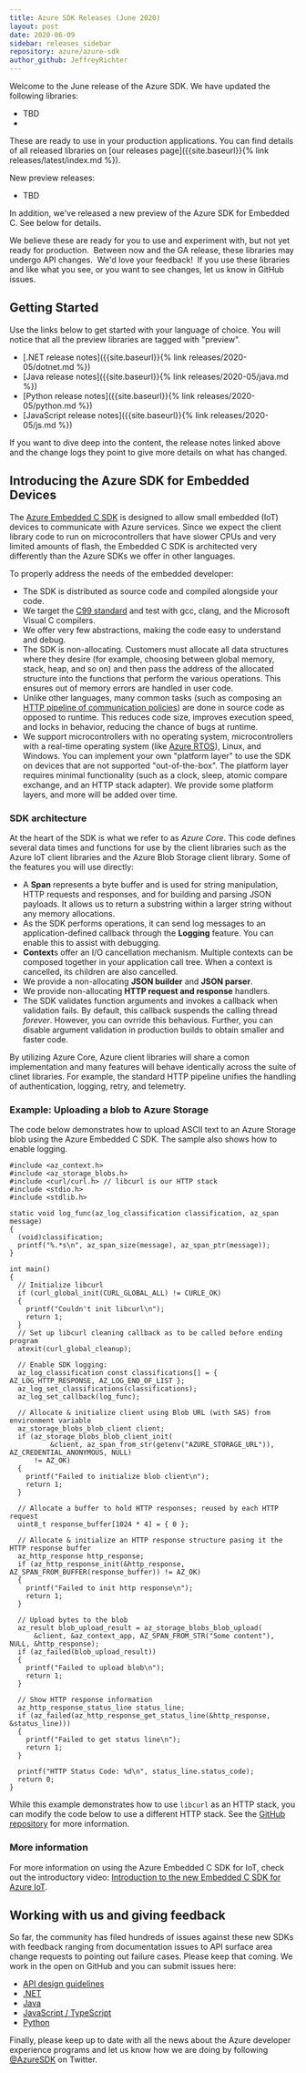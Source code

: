 ```yaml
---
title: Azure SDK Releases (June 2020)
layout: post
date: 2020-06-09
sidebar: releases_sidebar
repository: azure/azure-sdk
author_github: JeffreyRichter
---
```


Welcome to the June release of the Azure SDK.  We have updated the following libraries:

* TBD
* 
These are ready to use in your production applications.  You can find details of all released libraries on [our releases page]({{site.baseurl}}{% link releases/latest/index.md %}).

New preview releases:

* TBD

In addition, we've released a new preview of the Azure SDK for Embedded C.  See below for details.

We believe these are ready for you to use and experiment with, but not yet ready for production.  Between now and the GA release, these libraries may undergo API changes.  We'd love your feedback!  If you use these libraries and like what you see, or you want to see changes, let us know in GitHub issues.

## Getting Started

Use the links below to get started with your language of choice.  You will notice that all the preview libraries are tagged with "preview".

* [.NET release notes]({{site.baseurl}}{% link releases/2020-05/dotnet.md %})
* [Java release notes]({{site.baseurl}}{% link releases/2020-05/java.md %})
* [Python release notes]({{site.baseurl}}{% link releases/2020-05/python.md %})
* [JavaScript release notes]({{site.baseurl}}{% link releases/2020-05/js.md %})

If you want to dive deep into the content, the release notes linked above and the change logs they point to give more details on what has changed.

## Introducing the Azure SDK for Embedded Devices

The [Azure Embedded C SDK](https://github.com/Azure/azure-sdk-for-c) is designed to allow small embedded (IoT) devices to communicate with Azure services.  Since we expect the client library code to run on microcontrollers that have slower CPUs and very limited amounts of flash, the Embedded C SDK is architected very differently than the Azure SDKs we offer in other languages.

To properly address the needs of the embedded developer:

* The SDK is distributed as source code and compiled alongside your code.
* We target the [C99 standard](http://www.open-std.org/jtc1/sc22/wg14/) and test with gcc, clang, and the Microsoft Visual C compilers.
* We offer very few abstractions, making the code easy to understand and debug.
* The SDK is non-allocating.  Customers must allocate all data structures where they desire (for example, choosing between global memory, stack, heap, and so on) and then pass the address of the allocated structure into the functions that perform the various operations.  This ensures out of memory errors are handled in user code.
* Unlike other languages, many common tasks (such as composing an [HTTP pipeline of communication policies](https://channel9.msdn.com/Shows/On-NET/Understanding-the-AzureCore-library)) are done in source code as opposed to runtime.  This reduces code size, improves execution speed, and locks in behavior, reducing the chance of bugs at runtime.
* We support microcontrollers with no operating system, microcontrollers with a real-time operating system (like [Azure RTOS](https://azure.microsoft.com/en-us/services/rtos/)), Linux, and Windows.  You can implement your own "platform layer" to use the SDK on devices that are not supported "out-of-the-box".  The platform layer requires minimal functionality (such as a clock, sleep, atomic compare exchange, and an HTTP stack adapter).  We provide some platform layers, and more will be added over time.

### SDK architecture

At the heart of the SDK is what we refer to as _Azure Core_.  This code defines several data times and functions for use by the client libraries such as the Azure IoT client libraries and the Azure Blob Storage client library.  Some of the features you will use directly:

* A **Span** represents a byte buffer and is used for string manipulation, HTTP requests and responses, and for building and parsing JSON payloads.  It allows us to return a substring within a larger string without any memory allocations.
* As the SDK performs operations, it can send log messages to an application-defined callback through the **Logging** feature.  You can enable this to assist with debugging.
* **Context**s offer an I/O cancellation mechanism.  Multiple contexts can be composed together in your application call tree.  When a context is cancelled, its children are also cancelled.
* We provide a non-allocating **JSON builder** and **JSON parser**.
* We provide non-allocating **HTTP request and response** handlers.
* The SDK validates function arguments and invokes a callback when validation fails.  By default, this callback suspends the calling thread _forever_.  However, you can ovrride this behavious.  Further, you can disable argument validation in production builds to obtain smaller and faster code.

By utilizing Azure Core, Azure client libraries will share a comon implementation and many features will behave identically across the suite of clinet libraries.  For example, the standard HTTP pipeline unifies the handling of authentication, logging, retry, and telemetry.


### Example: Uploading a blob to Azure Storage

The code below demonstrates how to upload ASCII text to an Azure Storage blob using the Azure Embedded C SDK.  The sample also shows how to enable logging.  

```clang
#include <az_context.h>
#include <az_storage_blobs.h>
#include <curl/curl.h> // libcurl is our HTTP stack
#include <stdio.h>
#include <stdlib.h>

static void log_func(az_log_classification classification, az_span message)
{
  (void)classification;
  printf("%.*s\n", az_span_size(message), az_span_ptr(message));
}

int main()
{
  // Initialize libcurl
  if (curl_global_init(CURL_GLOBAL_ALL) != CURLE_OK)
  {
    printf("Couldn't init libcurl\n");
    return 1;
  }
  // Set up libcurl cleaning callback as to be called before ending program
  atexit(curl_global_cleanup);

  // Enable SDK logging:
  az_log_classification const classifications[] = { AZ_LOG_HTTP_RESPONSE, AZ_LOG_END_OF_LIST };
  az_log_set_classifications(classifications);
  az_log_set_callback(log_func);

  // Allocate & initialize client using Blob URL (with SAS) from environment variable
  az_storage_blobs_blob_client client;
  if (az_storage_blobs_blob_client_init(
          &client, az_span_from_str(getenv("AZURE_STORAGE_URL")), AZ_CREDENTIAL_ANONYMOUS, NULL)
      != AZ_OK)
  {
    printf("Failed to initialize blob client\n");
    return 1;
  }

  // Allocate a buffer to hold HTTP responses; reused by each HTTP request
  uint8_t response_buffer[1024 * 4] = { 0 };

  // Allocate & initialize an HTTP response structure pasing it the HTTP response buffer
  az_http_response http_response;
  if (az_http_response_init(&http_response, AZ_SPAN_FROM_BUFFER(response_buffer)) != AZ_OK)
  {
    printf("Failed to init http response\n");
    return 1;
  }

  // Upload bytes to the blob
  az_result blob_upload_result = az_storage_blobs_blob_upload(
      &client, &az_context_app, AZ_SPAN_FROM_STR("Some content"), NULL, &http_response);
  if (az_failed(blob_upload_result))
  {
    printf("Failed to upload blob\n");
    return 1;
  }

  // Show HTTP response information
  az_http_response_status_line status_line;
  if (az_failed(az_http_response_get_status_line(&http_response, &status_line)))
  {
    printf("Failed to get status line\n");
    return 1;
  }

  printf("HTTP Status Code: %d\n", status_line.status_code);
  return 0;
}
```

While this example demonstrates how to use `libcurl` as an HTTP stack, you can modify the code below to use a different HTTP stack.  See the [GitHub repository](https://github.com/Azure/azure-sdk-for-c) for more information.

### More information

For more information on using the Azure Embedded C SDK for IoT, check out the introductory video: [Introduction to the new Embedded C SDK for Azure IoT](https://channel9.msdn.com/Shows/Internet-of-Things-Show/Introduction-to-the-new-Embedded-C-SDK-for-Azure-IoT).

## Working with us and giving feedback

So far, the community has filed hundreds of issues against these new SDKs with feedback ranging from documentation issues to API surface area change requests to pointing out failure cases.  Please keep that coming.  We work in the open on GitHub and you can submit issues here:

* [API design guidelines](https://github.com/Azure/azure-sdk/)
* [.NET](https://github.com/Azure/azure-sdk-for-net)
* [Java](https://github.com/Azure/azure-sdk-for-java)
* [JavaScript / TypeScript](https://github.com/Azure/azure-sdk-for-js)
* [Python](https://github.com/Azure/azure-sdk-for-python)

Finally, please keep up to date with all the news about the Azure developer experience programs and let us know how we are doing by following [@AzureSDK](https://twitter.com/AzureSDK) on Twitter.
